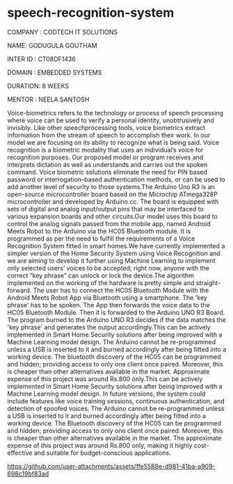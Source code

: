 # speech-recognition-system

COMPANY : CODTECH IT SOLUTIONS

NAME: GODUGULA GOUTHAM

INTER ID : CT08DF1436

DOMAIN : EMBEDDED SYSTEMS

DURATION: 8 WEEKS

MENTOR : NEELA SANTOSH

Voice-biometrics refers to the technology or process of speech processing where voice can be used to verify a personal identity, unobtrusively and invisibly. Like other speechprocessing tools, voice biometrics extract information from the stream of speech to accomplish their work. In our model we are focusing on its ability to recognize what is being said. Voice recognition is a biometric modality that uses an individual’s voice for recognition purposes. Our proposed model or program receives and interprets dictation as well as understands and carries out the spoken command. Voice biometric solutions eliminate the need for PIN based password or interrogation–based authentication methods, or can be used to add another level of security to those systems.The Arduino Uno R3 is an open-source microcontroller board based on the Microchip ATmega328P microcontroller and developed by Arduino.cc. The board is equipped with sets of digital and analog input/output pins that may be interfaced to various expansion boards and other circuits.Our model uses this board to control the analog signals passed from the mobile app, named Android Meets Robot to the Arduino via the HC05 Bluetooth module. It is programmed as per the need to fulfill the requirements of a Voice Recognition System fitted in smart homes.We have currently implemented a simpler version of the Home Security System using Voice Recognition and we are aiming to develop it further using Machine Learning to implement only selected users’ voices to be accepted; right now, anyone with the correct “key phrase” can unlock or lock the device.The algorithm implemented on the working of the hardware is pretty simple and straight-forward. The user has to connect the HC05 Bluetooth Module with the Android Meets Robot App via Bluetooth using a smartphone. The 'key phrase' has to be spoken. The App then forwards the voice data to the HC05 Bluetooth Module. Then it is forwarded to the Arduino UNO R3 Board. The program burned to the Arduino UNO R3 decides if the data matches the 'key phrase' and generates the output accordingly.This can be actively implemented in Smart Home Security solutions after being improved with a Machine Learning model design. The Arduino cannot be re-programmed unless a USB is inserted to it and burned accordingly after being fitted into a working device. The bluetooth discovery of the HC05 can be programmed and hidden; providing access to only one client once paired. Moreover, this is cheaper than other alternatives available in the market. Approximate expense of this project was around Rs.800 only.This can be actively implemented in Smart Home Security solutions after being improved with a Machine Learning model design. In future versions, the system could include features like voice training sessions, continuous authentication, and detection of spoofed voices. The Arduino cannot be re-programmed unless a USB is inserted to it and burned accordingly after being fitted into a working device. The Bluetooth discovery of the HC05 can be programmed and hidden; providing access to only one client once paired. Moreover, this is cheaper than other alternatives available in the market. The approximate expense of this project was around Rs.800 only, making it highly cost-effective and suitable for budget-conscious applications.


https://github.com/user-attachments/assets/ffe5588e-d981-41ba-a909-698c19bf83ad
